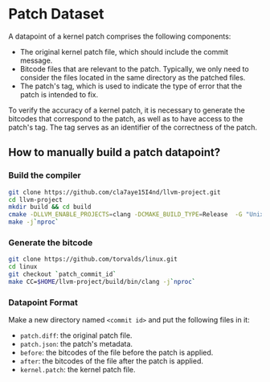 # Patch Dataset

A datapoint of a kernel patch comprises the following components:

- The original kernel patch file, which should include the commit message.
- Bitcode files that are relevant to the patch. Typically, we only need to consider the files located in the same directory as the patched files.
- The patch's tag, which is used to indicate the type of error that the patch is intended to fix.

To verify the accuracy of a kernel patch, it is necessary to generate the bitcodes that correspond to the patch, as well as to have access to the patch's tag. The tag serves as an identifier of the correctness of the patch.

## How to manually build a patch datapoint?

### Build the compiler

```bash
git clone https://github.com/cla7aye15I4nd/llvm-project.git
cd llvm-project
mkdir build && cd build
cmake -DLLVM_ENABLE_PROJECTS=clang -DCMAKE_BUILD_TYPE=Release  -G "Unix Makefiles" ../llvm
make -j`nproc`
```
### Generate the bitcode
```bash
git clone https://github.com/torvalds/linux.git
cd linux
git checkout `patch_commit_id`
make CC=$HOME/llvm-project/build/bin/clang -j`nproc`
```

### Datapoint Format
Make a new directory named `<commit id>` and put the following files in it:

- `patch.diff`: the original patch file.
- `patch.json`: the patch's metadata.
- `before`: the bitcodes of the file before the patch is applied.
- `after`: the bitcodes of the file after the patch is applied.
- `kernel.patch`: the kernel patch file.
